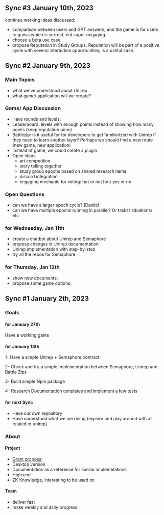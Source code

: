 ## **Sync #3 January 10th, 2023**
continue working
ideas discussed:
- comparison between users and GPT answers, and the game is for users to guess which is correct; not super engaging.
- choose a beta use case
- propose Reputation in Study Groups. Reputation will be part of a positive cycle with several interaction opportunities; is a useful case.

## **Sync #2 January 9th, 2023**

### Main Topics
- what we've understood about Unirep
- what game/ application will we create?

### Game/ App Discussion
- Have rounds and levels;
- Leaderboard: levels with enough points instead of showing how many points (keep reputation anon)
- Battlezip: is it useful for for developers to get familiarized with Unirep if they need to learn another layer? Perhaps we should find a new route (new game, new application)
- Instead of game, we could create a plugin
- Open Ideas
    - art competition
    - story telling together
    - study group epochs based on shared research items
    - discord integration
    - engaging mechanic for voting: hot or not hot/ yes or no

### Open Questions
- can we have a larger epoch cycle? (Danilo)
- can we have multiple epochs running in parallel? Or tasks/ situations/ etc

### for Wednesday, Jan 11th
- create a chatbot about Unirep and Semaphore
- propose changes in Unirep documentation
- Unirep implementation with step-by-step
- try all the repos for Semaphore

### for Thursday, Jan 12th
- show new documents;
- propose some game options;

  
## **Sync #1 January 2th, 2023**

### Goals  

#### for January 27th
Have a working game

#### for January 13th

1- Have a simple Unirep + Semaphore contract

2- Check and try a simple implementation between Semaphore, Unirep and Battle Zips

3- Build simple Npm package

4- Research Documentation templates and implement a few tests

#### for next Sync
- Have our own repository
- Have understood what we are doing (explore and play around with all related to unirep)

### About

#### Project
- [Grant proposal](https://hackmd.io/0p8dNI-DQdaQ4Ycn_JiOSg)
- Desktop version
- Documentation as a reference for similar implemetations
- High end
- ZK Knowledge, interesting to be used on
  
#### Team

- deliver fast
- make weekly and daily progress
